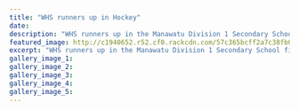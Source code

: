 ```yaml
---
title: "WHS runners up in Hockey"
date: 
description: "WHS runners up in the Manawatu Division 1 Secondary School finals played at Palmerston North on Thursday night, 25 August..."
featured_image: http://c1940652.r52.cf0.rackcdn.com/57c365bcff2a7c38fb001851/Various-hockey-photo-to-use.jpg
excerpt: "WHS runners up in the Manawatu Division 1 Secondary School finals played at Palmerston North on Thursday night, 25 August."
gallery_image_1: 
gallery_image_2: 
gallery_image_3: 
gallery_image_4: 
gallery_image_5: 
---
```

